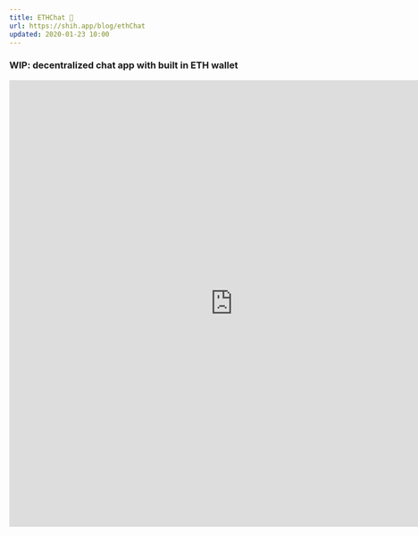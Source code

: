 ```yaml
---
title: ETHChat 💬
url: https://shih.app/blog/ethChat
updated: 2020-01-23 10:00
---
```


### WIP: decentralized chat app with built in ETH wallet

<iframe style="border: none;" width="800" height="800" src="https://www.figma.com/embed?embed_host=share&url=https%3A%2F%2Fwww.figma.com%2Fproto%2Fxvmp6KLzVDYetpyrh4oLPl%2Feth-chat%3Fnode-id%3D15%253A1%26scaling%3Dscale-down" allowfullscreen></iframe>
